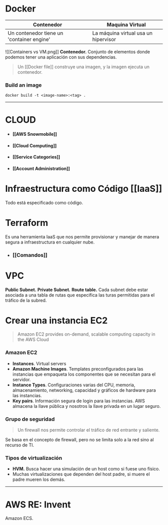 # Docker
| Contenedor                                | Maquina Virtual                      |
| ----------------------------------------- | ------------------------------------ |
| Un contenedor tiene un 'container engine' | La máquina virtual usa un hipervisor |
![[Containers vs VM.png]]
**Contenedor.** Conjunto de elementos donde podemos tener una aplicación con sus dependencias. 

> Un [[Docker file]] construye una imagen, y la imagen ejecuta un contenedor.
### Build an image
```
docker build -t <image-name>:<tag> .
```

---
# CLOUD
- #### [[AWS Snowmobile]]
- #### [[Cloud Computing]]
- #### [[Service Categories]]
- #### [[Account Administration]]
# Infraestructura como Código [[IaaS]]
Todo está especificado como código. 
# Terraform
Es una herramienta IaaS que nos permite provisionar y manejar de manera segura a infraestructura en cualquier nube.
- ### [[Comandos]]
# VPC
**Public Subnet.** 
**Private Subnet.** 
**Route table.** Cada subnet debe estar asociada a una tabla de rutas que especifica las turas permitidas para el tráfico de la subred.
# Crear una instancia EC2
>Amazon EC2 provides on-demand, scalable computing capacity in the AWS Cloud
### Amazon EC2
- **Instances**. Virtual servers
- **Amazon Machine Images**. Templates preconfigurados para las instancias que empaqueta los componentes que se necesitan para el servidor.
- **Instance Types**. Configuraciones varias del CPU, memoria, almacenamiento, networking, capacidad y gráficos de hardware para las instancias.
- **Key pairs**. Información segura de login para las instancias. AWS almacena la llave pública y nosotros la llave privada en un lugar seguro.
### Grupo de seguridad
> Un firewall nos permite controlar el tráfico de red entrante y saliente.

Se basa en el concepto de firewall, pero no se limita solo a la red sino al recurso de TI.
### Tipos de virtualización
- **HVM.** Busca hacer una simulación de un host como si fuese uno físico.
- Muchas virtualizaciones que dependen del host padre, si muere el padre mueren los demás.
---
# AWS RE: Invent
Amazon ECS. 